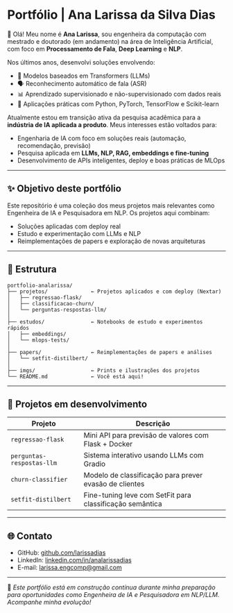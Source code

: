 
# Portfólio | Ana Larissa da Silva Dias

👋 Olá! Meu nome é **Ana Larissa**, sou engenheira da computação com mestrado e doutorado (em andamento) na área de Inteligência Artificial, com foco em **Processamento de Fala**, **Deep Learning** e **NLP**.

Nos últimos anos, desenvolvi soluções envolvendo:
- 🧠 Modelos baseados em Transformers (LLMs)
- 🗣️ Reconhecimento automático de fala (ASR)
- 📊 Aprendizado supervisionado e não-supervisionado com dados reais
- 🚀 Aplicações práticas com Python, PyTorch, TensorFlow e Scikit-learn

Atualmente estou em transição ativa da pesquisa acadêmica para a **indústria de IA aplicada a produto**. Meus interesses estão voltados para:
- Engenharia de IA com foco em soluções reais (automação, recomendação, previsão)
- Pesquisa aplicada em **LLMs, NLP, RAG, embeddings e fine-tuning**
- Desenvolvimento de APIs inteligentes, deploy e boas práticas de MLOps

---

## ✨ Objetivo deste portfólio

Este repositório é uma coleção dos meus projetos mais relevantes como Engenheira de IA e Pesquisadora em NLP. Os projetos aqui combinam:
- Soluções aplicadas com deploy real
- Estudo e experimentação com LLMs e NLP
- Reimplementações de papers e exploração de novas arquiteturas

---

## 📂 Estrutura

```
portfolio-analarissa/
├── projetos/              ← Projetos aplicados e com deploy (Nextar)
│   ├── regressao-flask/
│   ├── classificacao-churn/
│   └── perguntas-respostas-llm/
│
├── estudos/               ← Notebooks de estudo e experimentos rápidos
│   ├── embeddings/
│   └── mlops-tests/
│
├── papers/                ← Reimplementações de papers e análises
│   └── setfit-distilbert/
│
├── imgs/                  ← Prints e ilustrações dos projetos
└── README.md              ← Você está aqui!
```

---

## 🚧 Projetos em desenvolvimento

| Projeto | Descrição |
|--------|-----------|
| `regressao-flask` | Mini API para previsão de valores com Flask + Docker |
| `perguntas-respostas-llm` | Sistema interativo usando LLMs com Gradio |
| `churn-classifier` | Modelo de classificação para prever evasão de clientes |
| `setfit-distilbert` | Fine-tuning leve com SetFit para classificação semântica |

---

## 🌐 Contato

- GitHub: [github.com/larissadias](https://github.com/larissadias)
- LinkedIn: [linkedin.com/in/analarissadias](https://www.linkedin.com/in/analarissadias)
- E-mail: larissa.engcomp@gmail.com

---

📌 *Este portfólio está em construção contínua durante minha preparação para oportunidades como Engenheira de IA e Pesquisadora em NLP/LLM. Acompanhe minha evolução!*
